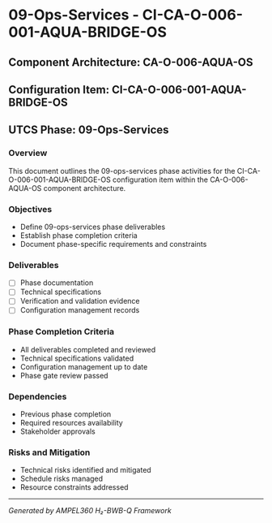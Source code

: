 # 09-Ops-Services - CI-CA-O-006-001-AQUA-BRIDGE-OS

## Component Architecture: CA-O-006-AQUA-OS
## Configuration Item: CI-CA-O-006-001-AQUA-BRIDGE-OS
## UTCS Phase: 09-Ops-Services

### Overview
This document outlines the 09-ops-services phase activities for the CI-CA-O-006-001-AQUA-BRIDGE-OS configuration item within the CA-O-006-AQUA-OS component architecture.

### Objectives
- Define 09-ops-services phase deliverables
- Establish phase completion criteria
- Document phase-specific requirements and constraints

### Deliverables
- [ ] Phase documentation
- [ ] Technical specifications
- [ ] Verification and validation evidence
- [ ] Configuration management records

### Phase Completion Criteria
- All deliverables completed and reviewed
- Technical specifications validated
- Configuration management up to date
- Phase gate review passed

### Dependencies
- Previous phase completion
- Required resources availability
- Stakeholder approvals

### Risks and Mitigation
- Technical risks identified and mitigated
- Schedule risks managed
- Resource constraints addressed

---
*Generated by AMPEL360 H₂-BWB-Q Framework*
